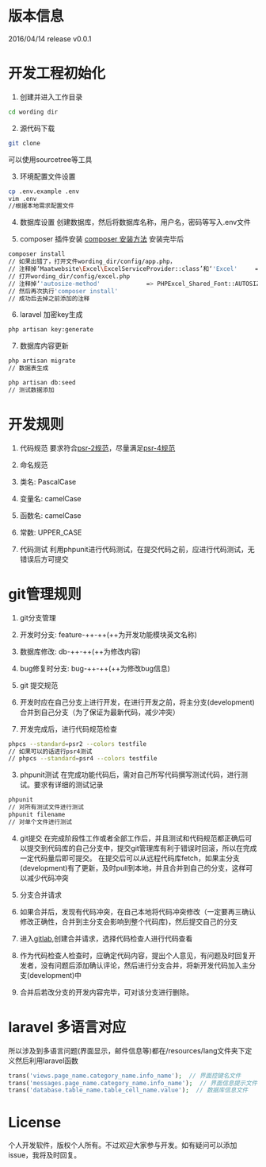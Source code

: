 # 版本信息
2016/04/14 release v0.0.1


# 开发工程初始化
1. 创建并进入工作目录
 ```sh
cd wording dir
 ```

2. 源代码下载
 ```sh
git clone
 ```
可以使用sourcetree等工具

3. 环境配置文件设置
 ```sh
cp .env.example .env
vim .env
//根据本地需求配置文件
 ```

4. 数据库设置
创建数据库，然后将数据库名称，用户名，密码等写入.env文件

5. composer 插件安装
[composer 安装方法](https://github.com/composer/composer)
安装完毕后
 ```sh
composer install
// 如果出错了，打开文件wording_dir/config/app.php，
// 注释掉‘Maatwebsite\Excel\ExcelServiceProvider::class’和‘'Excel'     => Maatwebsite\Excel\Facades\Excel::class,’
// 打开wording_dir/config/excel.php
// 注释掉‘'autosize-method'             => PHPExcel_Shared_Font::AUTOSIZE_METHOD_APPROX,’
// 然后再次执行'composer install'
// 成功后去掉之前添加的注释
 ```
6. laravel 加密key生成

 ```sh
php artisan key:generate
 ```

7. 数据库内容更新
 ```sh
php artisan migrate
// 数据表生成

php artisan db:seed
// 测试数据添加
 ```


# 开发规则
1. 代码规范
要求符合[psr-2规范](http://www.php-fig.org/psr/psr-2/)，尽量满足[psr-4规范](http://www.php-fig.org/psr/psr-4/)

2. 命名规范
 1. 类名: PascalCase
 2. 变量名: camelCase
 3. 函数名: camelCase
 4. 常数: UPPER_CASE

3. 代码测试
 利用phpunit进行代码测试，在提交代码之前，应进行代码测试，无错误后方可提交


# git管理规则
1. git分支管理
 1. 开发时分支: feature-++-++(++为开发功能模块英文名称)
 2. 数据库修改: db-++-++(++为修改内容)
 3. bug修复时分支: bug-++-++(++为修改bug信息)

2. git 提交规范
 1. 开发时应在自己分支上进行开发，在进行开发之前，将主分支(development)合并到自己分支（为了保证为最新代码，减少冲突）
 2. 开发完成后，进行代码规范检查

   ```sh
phpcs --standard=psr2 --colors testfile
// 如果可以的话进行psr4测试
// phpcs --standard=psr4 --colors testfile
   ```

 3. phpunit测试
 在完成功能代码后，需对自己所写代码撰写测试代码，进行测试。要求有详细的测试记录

   ```sh
phpunit
// 对所有测试文件进行测试
phpunit filename
// 对单个文件进行测试
   ```

 4. git提交
 在完成阶段性工作或者全部工作后，并且测试和代码规范都正确后可以提交到代码库的自己分支中，提交git管理库有利于错误时回滚，所以在完成一定代码量后即可提交。
 在提交后可以从远程代码库fetch，如果主分支(development)有了更新，及时pull到本地，并且合并到自己的分支，这样可以减少代码冲突

 5. 分支合并请求
  1. 如果合并后，发现有代码冲突，在自己本地将代码冲突修改（一定要再三确认修改正确性，合并到主分支会影响到整个代码库)，然后提交自己的分支
  2. 进入[gitlab](https://gitlab.com/yoursave/yoursave/merge_requests/new),创建合并请求，选择代码检查人进行代码查看
  3. 作为代码检查人检查时，应确定代码内容，提出个人意见，有问题及时回复开发者，没有问题后添加确认评论，然后进行分支合并，将新开发代码加入主分支(development)中
  4. 合并后若改分支的开发内容完毕，可对该分支进行删除。


# laravel 多语言对应
所以涉及到多语言问题(界面显示，邮件信息等)都在/resources/lang文件夹下定义然后利用laravel函数
 ```php
trans('views.page_name.category_name.info_name');  // 界面控键名文件
trans('messages.page_name.category_name.info_name');  // 界面信息提示文件
trans('database.table_name.table_cell_name.value');  // 数据库信息文件
 ```
# License
个人开发软件，版权个人所有。不过欢迎大家参与开发。如有疑问可以添加issue，我将及时回复。
